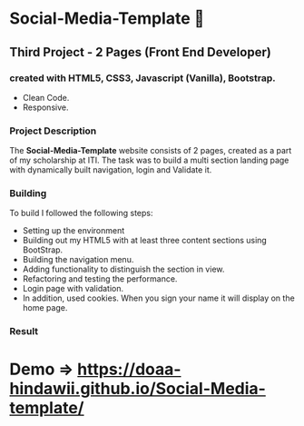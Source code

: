 # Social-Media-Template 🤳

## Third Project - 2 Pages (Front End Developer)

### created with HTML5, CSS3, Javascript (Vanilla), Bootstrap.
- Clean Code.
- Responsive.

### Project Description
The **Social-Media-Template** website consists of 2 pages, created as a part of my scholarship at ITI.
The task was to build a multi section landing page with dynamically built navigation, login and Validate it. 

### Building
To build I followed the following steps: 

- Setting up the environment
- Building out my HTML5 with at least three content sections using BootStrap.
- Building the navigation menu.
- Adding functionality to distinguish the section in view.
- Refactoring and testing the performance.
- Login page with validation.
- In addition, used cookies. When you sign your name it will display on the home page.

### Result 


# Demo => https://doaa-hindawii.github.io/Social-Media-template/
